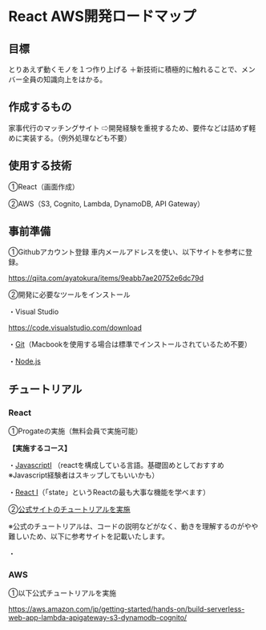 # React AWS開発ロードマップ

## 目標

とりあえず動くモノを１つ作り上げる
＋新技術に積極的に触れることで、メンバー全員の知識向上をはかる。

## 作成するもの

家事代行のマッチングサイト
⇨開発経験を重視するため、要件などは詰めず軽めに実装する。（例外処理なども不要）

## 使用する技術

①React（画面作成）

②AWS（S3, Cognito, Lambda, DynamoDB, API Gateway）

## 事前準備

①Githubアカウント登録
車内メールアドレスを使い、以下サイトを参考に登録。

https://qiita.com/ayatokura/items/9eabb7ae20752e6dc79d

②開発に必要なツールをインストール

・Visual Studio

https://code.visualstudio.com/download

・[Git](https://www.curict.com/item/60/60bfe0e.html)（Macbookを使用する場合は標準でインストールされているため不要）


・[Node.js](https://prog-8.com/docs/nodejs-env-win)

## チュートリアル

### React

①Progateの実施（無料会員で実施可能）

**【実施するコース】**

・[JavascriptⅠ](https://prog-8.com/lessons/es6/study/1)
（reactを構成している言語。基礎固めとしておすすめ※Javascript経験者はスキップしてもいいかも）

・[React Ⅰ](https://prog-8.com/lessons/react/study/1)（「state」というReactの最も大事な機能を学べます）

②[公式サイトのチュートリアルを実施](https://ja.reactjs.org/tutorial/tutorial.html)

※公式のチュートリアルは、コードの説明などがなく、動きを理解するのがやや難しいため、以下に参考サイトを記載いたします。

・

### AWS

①以下公式チュートリアルを実施

https://aws.amazon.com/jp/getting-started/hands-on/build-serverless-web-app-lambda-apigateway-s3-dynamodb-cognito/

